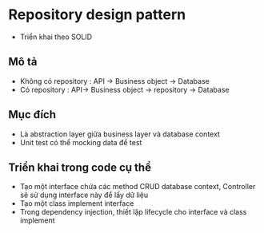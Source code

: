# Repository design pattern
- Triển khai theo SOLID
## Mô tả
- Không có repository : API -> Business object -> Database
- Có repository : API-> Business object -> repository -> Database

## Mục đích
- Là abstraction layer giữa business layer và database context
- Unit test có thể mocking data để test

## Triển khai trong code cụ thể
- Tạo một interface chứa các method CRUD database context, Controller sẽ sử dụng interface này để lấy dữ liệu
- Tạo một class implement interface
- Trong dependency injection, thiết lập lifecycle cho interface và class implement

